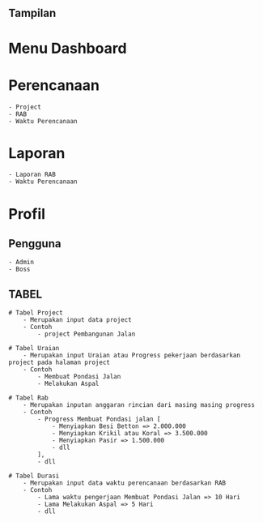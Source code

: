 ## Tampilan

# Menu Dashboard
# Perencanaan
    - Project
    - RAB
    - Waktu Perencanaan
# Laporan
    - Laporan RAB
    - Waktu Perencanaan
# Profil

## Pengguna

    - Admin
    - Boss

## TABEL

    # Tabel Project
        - Merupakan input data project
        - Contoh
            - project Pembangunan Jalan

    # Tabel Uraian
        - Merupakan input Uraian atau Progress pekerjaan berdasarkan project pada halaman project
        - Contoh
            - Membuat Pondasi Jalan
            - Melakukan Aspal

    # Tabel Rab
        - Merupakan inputan anggaran rincian dari masing masing progress
        - Contoh
            - Progress Membuat Pondasi jalan [
                - Menyiapkan Besi Betton => 2.000.000
                - Menyiapkan Krikil atau Koral => 3.500.000
                - Menyiapkan Pasir => 1.500.000
                - dll
            ],
            - dll

    # Tabel Durasi
        - Merupakan input data waktu perencanaan berdasarkan RAB
        - Contoh
            - Lama waktu pengerjaan Membuat Pondasi Jalan => 10 Hari
            - Lama Melakukan Aspal => 5 Hari
            - dll
